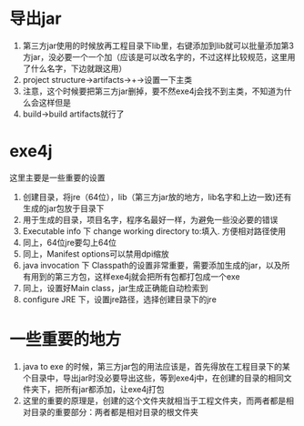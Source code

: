 # 导出jar
1. 第三方jar使用的时候放再工程目录下lib里，右键添加到lib就可以批量添加第3方jar，没必要一个一个加（应该是可以改名字的，不过这样比较规范，这里用了什么名字，下边就跟这用）
2. project structure->artifacts->+->设置一下主类
3. 注意，这个时候要把第三方jar删掉，要不然exe4j会找不到主类，不知道为什么会这样但是
4. build->build artifacts就行了
# exe4j
这里主要是一些重要的设置
1. 创建目录，将jre（64位），lib（第三方jar放的地方，lib名字和上边一致)还有生成的jar包放于目录下
1. 用于生成的目录，项目名字，程序名最好一样，为避免一些没必要的错误
2. Executable info 下 change working directory to:填入. 方便相对路径使用
3. 同上，64位jre要勾上64位
4. 同上，Manifest options可以禁用dpi缩放
5. java invocation 下 Classpath的设置非常重要，需要添加生成的jar，以及所有用到的第三方包，这样exe4j就会把所有包都打包成一个exe
6. 同上，设置好Main class，jar生成正确能自动检索到
7. configure JRE 下，设置jre路径，选择创建目录下的jre
# 一些重要的地方
1. java to exe 的时候，第三方jar包的用法应该是，首先得放在工程目录下的某个目录中，导出jar时没必要导出这些，等到exe4j中，在创建的目录的相同文件夹下，把所有jar都添加，让exe4j打包
2. 这里的重要的原理是，创建的这个文件夹就相当于工程文件夹，而两者都是相对目录的重要部分：两者都是相对目录的根文件夹
